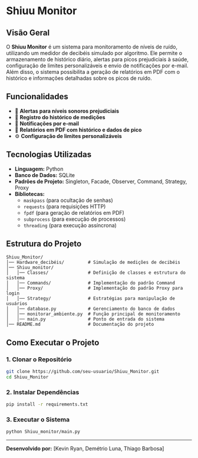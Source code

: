 # Shiuu Monitor

## Visão Geral
O **Shiuu Monitor** é um sistema para monitoramento de níveis de ruído, utilizando um medidor de decibéis simulado por algoritmo. Ele permite o armazenamento de histórico diário, alertas para picos prejudiciais à saúde, configuração de limites personalizáveis e envio de notificações por e-mail. Além disso, o sistema possibilita a geração de relatórios em PDF com o histórico e informações detalhadas sobre os picos de ruído.

## Funcionalidades
- 🔔 **Alertas para níveis sonoros prejudiciais**
- 📅 **Registro do histórico de medições**
- 📩 **Notificações por e-mail**
- 📄 **Relatórios em PDF com histórico e dados de pico**
- ⚙️ **Configuração de limites personalizáveis**

## Tecnologias Utilizadas
- **Linguagem:** Python
- **Banco de Dados:** SQLite
- **Padrões de Projeto:** Singleton, Facade, Observer, Command, Strategy, Proxy
- **Bibliotecas:**
  - `maskpass` (para ocultação de senhas)
  - `requests` (para requisições HTTP)
  - `fpdf` (para geração de relatórios em PDF)
  - `subprocess` (para execução de processos)
  - `threading` (para execução assíncrona)

## Estrutura do Projeto
```
Shiuu_Monitor/
│── Hardware_decibéis/         # Simulação de medições de decibéis
│── Shiuu_monitor/
│   │── Classes/               # Definição de classes e estrutura do sistema
│   │── Commands/              # Implementação do padrão Command
│   │── Proxy/                 # Implementação do padrão Proxy para login
│   │── Strategy/              # Estratégias para manipulação de usuários
│   │── database.py            # Gerenciamento do banco de dados
│   │── monitorar_ambiente.py  # Função principal de monitoramento
│   │── main.py                # Ponto de entrada do sistema
│── README.md                  # Documentação do projeto
```

## Como Executar o Projeto
### 1. Clonar o Repositório
```bash
git clone https://github.com/seu-usuario/Shiuu_Monitor.git
cd Shiuu_Monitor
```
### 2. Instalar Dependências
```bash
pip install -r requirements.txt
```
### 3. Executar o Sistema
```bash
python Shiuu_monitor/main.py
```
---
**Desenvolvido por:** [Kevin Ryan, Demétrio Luna, Thiago Barbosa]
